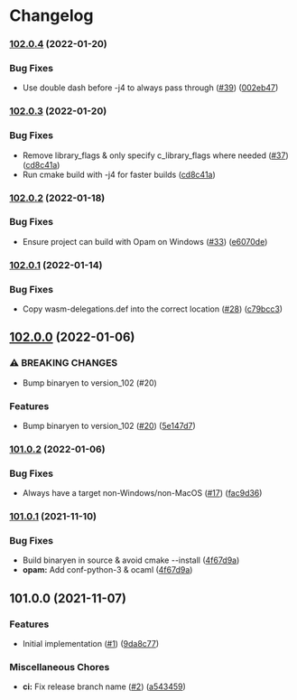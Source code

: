 # Changelog

### [102.0.4](https://www.github.com/grain-lang/libbinaryen/compare/v102.0.3...v102.0.4) (2022-01-20)


### Bug Fixes

* Use double dash before -j4 to always pass through ([#39](https://www.github.com/grain-lang/libbinaryen/issues/39)) ([002eb47](https://www.github.com/grain-lang/libbinaryen/commit/002eb470eb3a7c751ca7071b8840df73433ab430))

### [102.0.3](https://www.github.com/grain-lang/libbinaryen/compare/v102.0.2...v102.0.3) (2022-01-20)


### Bug Fixes

* Remove library_flags & only specify c_library_flags where needed ([#37](https://www.github.com/grain-lang/libbinaryen/issues/37)) ([cd8c41a](https://www.github.com/grain-lang/libbinaryen/commit/cd8c41a9ffae5949063f0ace49d0ecdcc74b4c31))
* Run cmake build with -j4 for faster builds ([cd8c41a](https://www.github.com/grain-lang/libbinaryen/commit/cd8c41a9ffae5949063f0ace49d0ecdcc74b4c31))

### [102.0.2](https://www.github.com/grain-lang/libbinaryen/compare/v102.0.1...v102.0.2) (2022-01-18)


### Bug Fixes

* Ensure project can build with Opam on Windows ([#33](https://www.github.com/grain-lang/libbinaryen/issues/33)) ([e6070de](https://www.github.com/grain-lang/libbinaryen/commit/e6070de21672242df02247f84c11f156d435787e))

### [102.0.1](https://www.github.com/grain-lang/libbinaryen/compare/v102.0.0...v102.0.1) (2022-01-14)


### Bug Fixes

* Copy wasm-delegations.def into the correct location ([#28](https://www.github.com/grain-lang/libbinaryen/issues/28)) ([c79bcc3](https://www.github.com/grain-lang/libbinaryen/commit/c79bcc39aa76d23d96086cd191a53b249bfedb6b))

## [102.0.0](https://www.github.com/grain-lang/libbinaryen/compare/v101.0.2...v102.0.0) (2022-01-06)


### ⚠ BREAKING CHANGES

* Bump binaryen to version_102 (#20)

### Features

* Bump binaryen to version_102 ([#20](https://www.github.com/grain-lang/libbinaryen/issues/20)) ([5e147d7](https://www.github.com/grain-lang/libbinaryen/commit/5e147d7ff767b21cacdacd786eb1e6860394925c))

### [101.0.2](https://www.github.com/grain-lang/libbinaryen/compare/v101.0.1...v101.0.2) (2022-01-06)


### Bug Fixes

* Always have a target non-Windows/non-MacOS ([#17](https://www.github.com/grain-lang/libbinaryen/issues/17)) ([fac9d36](https://www.github.com/grain-lang/libbinaryen/commit/fac9d36e5ddbfa7aaa7cc86344e53d716ae98c60))

### [101.0.1](https://www.github.com/grain-lang/libbinaryen/compare/v101.0.0...v101.0.1) (2021-11-10)


### Bug Fixes

* Build binaryen in source & avoid cmake --install ([4f67d9a](https://www.github.com/grain-lang/libbinaryen/commit/4f67d9a849b172874a52dcfddf691efc274cb044))
* **opam:** Add conf-python-3 & ocaml ([4f67d9a](https://www.github.com/grain-lang/libbinaryen/commit/4f67d9a849b172874a52dcfddf691efc274cb044))

## 101.0.0 (2021-11-07)


### Features

* Initial implementation ([#1](https://www.github.com/grain-lang/libbinaryen/issues/1)) ([9da8c77](https://www.github.com/grain-lang/libbinaryen/commit/9da8c770c7ead5b74bab70efbd94c8e763716ec3))


### Miscellaneous Chores

* **ci:** Fix release branch name ([#2](https://www.github.com/grain-lang/libbinaryen/issues/2)) ([a543459](https://www.github.com/grain-lang/libbinaryen/commit/a543459cc7f2313318e0b5ec7f48bb901f67dbfb))
